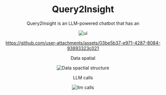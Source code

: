 <div align="center">
<h1>Query2Insight</h1>

<p>Query2Insight is an LLM-powered chatbot that has an</p>

![ui](https://github.com/user-attachments/assets/731ab513-591f-4b60-9b22-88676a4fe831)


https://github.com/user-attachments/assets/03be5b37-e971-4287-8084-93893323c021

<p>Data spatial</p>

![Data spactial structure](https://github.com/user-attachments/assets/a00294e4-089b-42de-92a6-d178eb93a65a)

<p>LLM calls</p>

![llm calls](https://github.com/user-attachments/assets/f67854ef-d5ce-4059-808e-dce323e5ac73)
 
</div>
